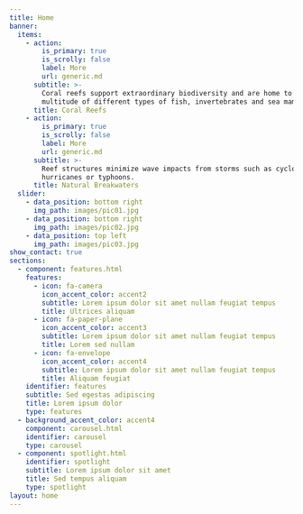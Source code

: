 ```yaml
---
title: Home
banner:
  items:
    - action:
        is_primary: true
        is_scrolly: false
        label: More
        url: generic.md
      subtitle: >-
        Coral reefs support extraordinary biodiversity and are home to a
        multitude of different types of fish, invertebrates and sea mammals.
      title: Coral Reefs
    - action:
        is_primary: true
        is_scrolly: false
        label: More
        url: generic.md
      subtitle: >-
        Reef structures minimize wave impacts from storms such as cyclones,
        hurricanes or typhoons.
      title: Natural Breakwaters
  slider:
    - data_position: bottom right
      img_path: images/pic01.jpg
    - data_position: bottom right
      img_path: images/pic02.jpg
    - data_position: top left
      img_path: images/pic03.jpg
show_contact: true
sections:
  - component: features.html
    features:
      - icon: fa-camera
        icon_accent_color: accent2
        subtitle: Lorem ipsum dolor sit amet nullam feugiat tempus
        title: Ultrices aliquam
      - icon: fa-paper-plane
        icon_accent_color: accent3
        subtitle: Lorem ipsum dolor sit amet nullam feugiat tempus
        title: Lorem sed nullam
      - icon: fa-envelope
        icon_accent_color: accent4
        subtitle: Lorem ipsum dolor sit amet nullam feugiat tempus
        title: Aliquam feugiat
    identifier: features
    subtitle: Sed egestas adipiscing
    title: Lorem ipsum dolor
    type: features
  - background_accent_color: accent4
    component: carousel.html
    identifier: carousel
    type: carousel
  - component: spotlight.html
    identifier: spotlight
    subtitle: Lorem ipsum dolor sit amet
    title: Sed tempus aliquam
    type: spotlight
layout: home
---
```


